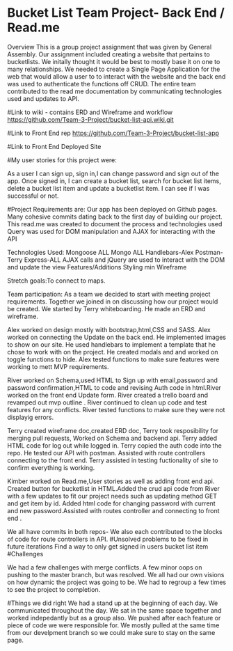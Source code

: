 # Bucket List Team Project- Back End / Read.me
Overview
This is a group project assignment that was given by General Assembly. Our assignment included creating a website that pertains to bucketlists. We initally thought it would be best to mostly base it on one to many relationships. We needed to create a Single Page Application for the web that would allow a user to to interact with the website and the back end was used to authenticate the functions off CRUD.
The entire team contributed to the read me documentation by communicating technologies used and updates to API.

#Link to wiki - contains ERD and Wireframe and workflow
<https://github.com/Team-3-Project/bucket-list-api.wiki.git>

#Link to Front End rep
https://github.com/Team-3-Project/bucket-list-app

#Link to Front End Deployed Site


#My user stories for this project were:

As a user I can sign up, sign in,I can change password and sign out of the app.
Once signed in, I can create a bucket list, search for bucket list items, delete a bucket list item and update a bucketlist item.
I can see if I was successful or not.

#Project Requirements are:
Our app has been deployed on Github pages.
Many cohesive commits dating back to the first day of building our project.
This read.me was created to document the process and technologies used
Query was used for DOM manipulation and AJAX for interacting with the API

Technologies Used:
Mongoose ALL
Mongo ALL
Handlebars-Alex
Postman-Terry
Express-ALL
AJAX calls and jQuery are used to interact with the DOM and update the view
Features/Additions
Styling min
Wireframe

Stretch goals:To connect to maps.

Team participation:
As a team we decided to start with meeting project requirements.
Together we joined in on discussing how our project would be created. We started by Terry whiteboarding. He made an ERD and wireframe.

Alex worked on design mostly with bootstrap,html,CSS and SASS. Alex worked on connecting the Update on the back end. He implemented images to show on our site. He used handlebars to implement a template that he chose to work with on the project. He created modals and and worked on toggle functions to hide. Alex tested functions to make sure features were working to mett MVP requirements.

River worked on Schema,used HTML to Sign up with email,password and password confirmation,HTML to code and revising Auth code in html.River worked on the front end Update form. River created a trello board and revamped out mvp outline . River continued to clean up code and test features for any conflicts. River tested functions to make sure they were not displayig errors.

Terry created wireframe doc,created ERD doc, Terry took resposibility for merging pull requests, Worked on Schema and backend api. Terry added HTML code for log out while logged in. Terry copied the auth code into the repo. He tested our API with postman. Assisted with route controllers connecting to the front end. Terry assisted in testing fuctionality of site to confirm everything is working.

Kimber worked on Read.me,User stories as well as adding front end api. Created button for bucketlist in HTML.Added the crud api code from River with a few updates to fit our project needs such as updating method GET and get item by id. Added html code for changing password with current and new password.Assisted with routes controller and connecting to front end .

We all have commits in both repos- We also each contributed to the blocks of code for route controllers in API.
#Unsolved problems to be fixed in future iterations
Find a way to only get signed in users bucket list item
#Challenges

We had a few challenges with merge conflicts.
A few minor oops on pushing to the master branch, but was resolved.
We all had our own visions on how dynamic the project was going to be.
We had to regroup a few times to see the project to completion.


#Things we did right
We had a stand up at the beginning of each day.
We communicated throughout the day.
We sat in the same space together and worked indepedantly but as a group also.
We pushed after each feature or piece of code we were responsible for.
We mostly pulled at the same time from our develpment branch so we could make sure to stay on the same page.